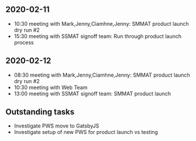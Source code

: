 ## 2020-02-11
- 10:30 meeting with Mark,Jenny,Ciamhne,Jenny: SMMAT product launch dry run #2
- 15:30 meeting with SSMAT signoff team: Run through product launch process

## 2020-02-12
- 08:30 meeting with Mark,Jenny,Ciamhne,Jenny: SMMAT product launch dry run #2
- 10:30 meeting with Web Team
- 13:00 meeting with SSMAT signoff team: SMMAT product launch

## Outstanding tasks
- Investigate PWS move to GatsbyJS
- Investigate setup of new PWS for product launch vs testing
